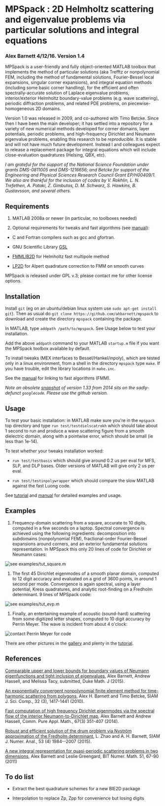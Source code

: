 # MPSpack : 2D Helmholtz scattering and eigenvalue problems via particular solutions and integral equations

### Alex Barnett 4/12/16.  Version 1.4

MPSpack is a user-friendly and fully object-oriented MATLAB toolbox
that implements the method of particular solutions (aka Trefftz or
nonpolynomial FEM, including the method of fundamental solutions,
Fourier-Bessel local expansions, singular corner expansions), and
integral equation methods (including some basic corner handling), for
the efficient and often spectrally-accurate solution of Laplace
eigenvalue problems, interior/exterior Helmholtz boundary-value
problems (e.g. wave scattering), periodic diffraction problems, and
related PDE problems, on piecewise-homogeneous 2D domains.

Version 1.0 was released in 2009, and co-authored with Timo
Betcke. Since then I have been the main developer; it has settled
into a repository for a variety of new numerical methods developed for
corner domains, layer potentials, periodic problems, and high-frequency Dirichlet and
Neumann eigenvalue problems, enabling this research to be *reproducible*.
It is stable and will not have much
future development. Instead I and colleagues expect to release a
replacement package for integral equations which will include
close-evaluation quadratures (Helsing, QBX, etc).

*I am grateful for the support of the National Science Foundation
under grants DMS-0811005 and DMS-1216656; and Betcke for support of
the Engineering and Physical Sciences Research Council Grant
EP/H00409/1. We also are thankful for the inclusion of codes by
V. Rokhlin, L. N. Trefethen, A. Pataki, Z. Gimbutas, D. M. Schwarz, S. Hawkins, B. Gustavsson, and several others.*

## Requirements

1. MATLAB 2008a or newer (in particular, no toolboxes needed)

2. Optional requirements for tweaks and fast algorithms (see [manual](doc/manual.pdf)):
  * C and Fortran compilers such as gcc and gfortran.

  * GNU Scientific Library [GSL](http://www.gnu.org/software/gsl)

  * [FMMLIB2D](http://www.cims.nyu.edu/cmcl/fmm2dlib/fmm2dlib.html) for Helmholtz fast multipole method

  * [LP2D](https://math.dartmouth.edu/~ahb/software/lp2d.tgz) for Alpert quadrature correction to FMM on smooth curves

MPSpack is released under GPL v.3; please contact me for other license
options.

## Installation

Install `git` (eg on an ubuntu/debian
linux system use `sudo apt-get install git`). Then as usual do
```git clone https://github.com/ahbarnett/mpspack```
to download and create the directory `mpspack` containing the package.

In MATLAB, type `addpath /path/to/mpspack`. See Usage below to test your
installation.

Add the above `addpath` command to your MATLAB `startup.m` file if you
want the MPSpack toolbox available by default.

To install tweaks (MEX interfaces to Bessel/Hankel/inpoly), which are
tested only in a linux environment, from a shell in the directory
`mpspack` type `make`. If you have trouble, edit the library locations
in `make.inc`.

See the [manual](doc/manual.pdf) for linking to fast algorithms (FMM).

*Note an obsolete [snapshot](https://code.google.com/archive/p/mpspack/)
of version 1.33 from 2014 sits on the sadly-defunct `googlecode`. Please use the github version.*

## Usage

To test your basic installation:
in MATLAB make sure you're in the `mpspack` top directory and type
`run test/testdielscatrokh` which should take about 1 second to run
and produce a wave scattering figure from a smooth dielectric domain,
along with a pointwise error, which should be small (ie less than 1e-14).

To test whether your tweaks installation worked:

* `run test/testbasis` which should give around 0.2 us per eval for MFS,
SLP, and DLP bases. Older versions of MATLAB will give only 2 us per eval.

* `run test/testinpolywrapper` which should compare the slow MATLAB
against the fast Luong code.

See [tutorial](doc/tutorial.pdf) and [manual](doc/manual.pdf) for detailed examples and usage.

## Examples

1. Frequency-domain scattering from a square, accurate to 10 digits, computed in a few seconds on a laptop. Spectral convergence is achieved using the following ingredients: decomposition into subdomains (nonpolynomial FEM), fractional-order Fourier-Bessel expansions around corners, and an exterior fundamental solutions representation. In MPSpack this only 20 lines of code for Dirichlet or Neumann cases:

  ![see examples/tut_square.m](gallery/sqscatt2_cut.png)

1. The first 45 Dirichlet eigenmodes of a smooth planar domain, computed to 12 digit accuracy and evaluated on a grid of 3600 points, in around 1 second per mode. Convergence is again spectral, using a layer potential, Kress quadratures, and analytic root-finding on a Fredholm determinant. 9 lines of  MPSpack code:

  ![see examples/tut_evp.m](gallery/rf_45modes.png)

1. Finally, an entertaining example of acoustic (sound-hard) scattering from some digitized letter shapes, computed to 10 digit accuracy by Perrin Meyer. The wave is incident from about 4 o'clock:

  ![contact Perrin Meyer for code](gallery/hny2014_perrin_cut.png)

There are other pictures in the [gallery](gallery) and plenty in the [tutorial](doc/tutorial.pdf).

## References

[Comparable upper and lower bounds for boundary values of Neumann eigenfunctions and tight inclusion of eigenvalues](http://arxiv.org/abs/1512.04165), Alex Barnett, Andrew Hassell, and Melissa Tacy, submitted, Duke Math. J (2015).

[An exponentially convergent nonpolynomial finite element method for time-harmonic scattering from polygons](https://math.dartmouth.edu/~ahb/papers/p.pdf), Alex H. Barnett and Timo Betcke, SIAM J. Sci. Comp., 32 (3), 1417-1441 (2010).

[Fast computation of high frequency Dirichlet eigenmodes via the spectral flow of the interior Neumann-to-Dirichlet map](http://arxiv.org/abs/1112.5665), Alex Barnett and Andrew Hassell, Comm. Pure Appl. Math., 67(3) 351-407 (2014).

[Robust and efficient solution of the drum problem via Nyström approximation of the Fredholm determinant](http://arxiv.org/abs/1406.5252), L. Zhao and A. H. Barnett, SIAM J. Numer. Anal., 53 (4) 1984--2007 (2015).

[A new integral representation for quasi-periodic scattering problems in two dimensions](https://math.dartmouth.edu/~ahb/papers/qpsc.pdf), Alex Barnett and Leslie Greengard, BIT Numer. Math. 51, 67-90 (2011)


## To do list

* Extract the best quadrature schemes for a new BIE2D package

* Interpolation to replace Zp, Zpp for convenience but losing digits
